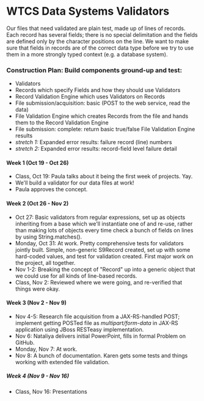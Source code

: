 # WTCS Data Systems Validators

Our files that need validated are plain test, made up of lines of records.
Each record has several fields; there is no special delimitation and the fields
are defined only by the character positions on the line. We want to make sure
that fields in records are of the correct data type before we try to use them
in a more strongly typed context (e.g. a database system).

### Construction Plan: Build components ground-up and test:

* Validators
* Records which specify Fields and how they should use Validators
* Record Validation Engine which uses Validators on Records
* File submission/acquisition: basic (POST to the web service, read the data)
* File Validation Engine which creates Records from the file
  and hands them to the Record Validation Engine
* File submission: complete: return basic true/false File Validation Engine results
* _stretch 1:_ Expanded error results: failure record (line) numbers
* _stretch 2:_ Expanded error results: record-field level failure detail

#### Week 1 (Oct 19 - Oct 26)

* Class, Oct 19: Paula talks about it being the first week of projects. Yay.
* We'll build a validator for our data files at work!
* Paula approves the concept.

#### Week 2 (Oct 26 - Nov 2)

* Oct 27: Basic validators from regular expressions, set up as objects inheriting from
  a base which we'll instantiate one of and re-use, rather than making lots of objects
  every time check a bunch of fields on lines by using String.matches().
* Monday, Oct 31: At work. Pretty comprehensive tests for validators jointly built.
  Simple, non-generic S9Record created, set up with some hard-coded values, and
  test for validation created. First major work on the project, all together.
* Nov 1-2: Breaking the concept of "Record" up into a generic object that we could
  use for all kinds of line-based records.
* Class, Nov 2: Reviewed where we were going, and re-verified that things were okay.

#### Week 3 (Nov 2 - Nov 9)

* Nov 4-5: Research file acquisition from a JAX-RS-handled POST; implement getting POSTed
  file as _multipart/form-data_ in JAX-RS application using JBoss RESTeasy implementation.
* Nov 6: Nataliya delivers initial PowerPoint, fills in formal Problem on GitHub.
* Monday, Nov 7: At work.
* Nov 8: A bunch of documentation. Karen gets some tests and things
  working with extended file validation.

##### Week 4 (Nov 9 - Nov 16)

* Class, Nov 16: Presentations